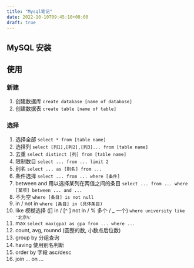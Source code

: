 ```yaml
---
title: "Mysql笔记"
date: 2022-10-10T09:45:10+08:00
draft: true
---
```

## MySQL 安装

## 使用
### 新建
1. 创建数据库
   `create database [name of database]`
2. 创建数据表
   `create table [name of table]`
### 选择
1. 选择全部
   `select * from [table name]`
2. 选择列
   `select [列1],[列2],[列3]... from [table name]`
3. 去重
   `select distinct [列] from [table name]`
4. 限制数目
   `select ... from ... limit 2`
5. 别名
   `select ... as [别名] from ...`
6. 条件选择
   `select ... from ... where [条件]`
7. between and
   用以选择某列在两值之间的条目
   `select ... from ... where [某项] between ... and ...`
8. 不为空
   `where [条目] is not null`
9. in / not in
   `where [条目] in (具体条目)`
10. like
    模糊选择 (\[\] in  /  \[^ \] not in   /   % 多个     /   _ 一个)
    `where university like '北京%'`
11. max
    `select max(gpa) as gpa from ... where ...`
12. count, avg, rounnd (圆整的数, 小数点后位数)
13. group by 分组查询
14. having 使用别名判断
15. order by 字段 asc/desc
16. join ... on ...
